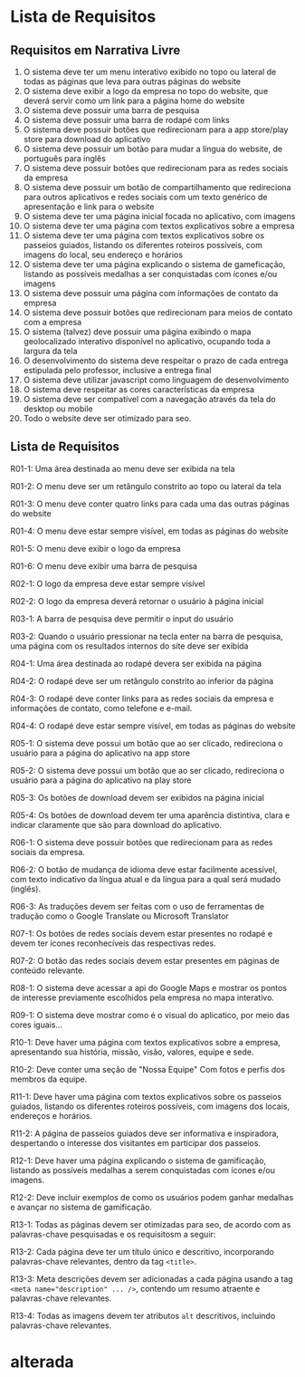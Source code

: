 # Lista de Requisitos

## Requisitos em Narrativa Livre

  1. O sistema deve ter um menu interativo exibido no topo ou lateral de todas as páginas que leva para outras páginas do website  
  2. O sistema deve exibir a logo da empresa no topo do website, que deverá servir como um link para a página home do website  
  3. O sistema deve possuir uma barra de pesquisa  
  4. O sistema deve possuir uma barra de rodapé com links  
  5. O sistema deve possuir botões que redirecionam para a app store/play store para download do aplicativo  
  6. O sistema deve possuir um botão para mudar a língua do website, de português para inglês  
  7. O sistema deve possuir botões que redirecionam para as redes sociais da empresa  
  8. O sistema deve possuir um botão de compartilhamento que redireciona para outros aplicativos e redes sociais com um texto genérico de apresentação e link para o website  
  9. O sistema deve ter uma página inicial focada no aplicativo, com imagens  
  10. O sistema deve ter uma página com textos explicativos sobre a empresa  
  11. O sistema deve ter uma página com textos explicativos sobre os passeios guiados, listando os diferentes roteiros possíveis, com imagens do local, seu endereço e horários  
  12. O sistema deve ter uma página explicando o sistema de gameficação, listando as possíveis medalhas a ser conquistadas com ícones e/ou imagens  
  13. O sistema deve possuir uma página com informações de contato da empresa  
  14. O sistema deve possuir botões que redirecionam para meios de contato com a empresa  
  15. O sistema (talvez) deve possuir uma página exibindo o mapa geolocalizado interativo disponível no aplicativo, ocupando toda a largura da tela  
  16. O desenvolvimento do sistema deve respeitar o prazo de cada entrega estipulada pelo professor, inclusive a entrega final  
  17. O sistema deve utilizar javascript como linguagem de desenvolvimento  
  18. O sistema deve respeitar as cores características da empresa  
  19. O sistema deve ser compatível com a navegação através da tela do desktop ou mobile
  20. Todo o website deve ser otimizado para seo.
    
## Lista de Requisitos
  
R01-1: Uma área destinada ao menu deve ser exibida na tela

R01-2: O menu deve ser um retângulo constrito ao topo ou lateral da tela

R01-3: O menu deve conter quatro links para cada uma das outras páginas do website

R01-4: O menu deve estar sempre visível, em todas as páginas do website

R01-5: O menu deve exibir o logo da empresa

R01-6: O menu deve exibir uma barra de pesquisa

R02-1: O logo da empresa deve estar sempre visível

R02-2: O logo da empresa deverá retornar o usuário à página inicial

R03-1: A barra de pesquisa deve permitir o input do usuário

R03-2: Quando o usuário pressionar na tecla enter na barra de pesquisa, uma página com os resultados internos do site deve ser exibida

R04-1: Uma área destinada ao rodapé devera ser exibida na página

R04-2: O rodapé deve ser um retângulo constrito ao inferior da página

R04-3: O rodapé deve conter links para as redes sociais da empresa e informações de contato, como telefone e e-mail. 

R04-4: O rodapé deve estar sempre visível, em todas as páginas do website

R05-1: O sistema deve possui um botão que ao ser clicado, redireciona o usuário para a página do aplicativo na app store

R05-2: O sistema deve possui um botão que ao ser clicado, redireciona o usuário para a página do aplicativo na play store

R05-3: Os botões de download devem ser exibidos na página inicial

R05-4: Os botões de download devem ter uma aparência distintiva, clara e indicar claramente que são para download do aplicativo. 

R06-1: O sistema deve possuir botões que redirecionam para as redes sociais da empresa. 

R06-2: O botão de mudança de idioma deve estar facilmente acessível, com texto indicativo da língua atual e da língua para a qual será mudado (inglês). 

R06-3: As traduções devem ser feitas com o uso de ferramentas de tradução como o Google Translate ou Microsoft Translator

R07-1: Os botões de redes sociais devem estar presentes no rodapé e devem ter ícones reconhecíveis das respectivas redes. 

R07-2: O botão das redes sociais devem estar presentes em páginas de conteúdo relevante.

R08-1: O sistema deve acessar a api do Google Maps e mostrar os pontos de interesse previamente escolhidos pela empresa no mapa interativo.

R09-1: O sistema deve mostrar como é o visual do aplicatico, por meio das cores iguais...

R10-1: Deve haver uma página com textos explicativos sobre a empresa, apresentando sua história, missão, visão, valores, equipe e sede.

R10-2: Deve conter uma seção de "Nossa Equipe" Com fotos e perfis dos membros da equipe.

R11-1: Deve haver uma página com textos explicativos sobre os passeios guiados, listando os diferentes roteiros possíveis, com imagens dos locais, endereços e horários.

R11-2: A página de passeios guiados deve ser informativa e inspiradora, despertando o interesse dos visitantes em participar dos passeios.

R12-1: Deve haver uma página explicando o sistema de gamificação, listando as possíveis medalhas a serem conquistadas com ícones e/ou imagens.

R12-2: Deve incluir exemplos de como os usuários podem ganhar medalhas e avançar no sistema de gamificação.

R13-1: Todas as páginas devem ser otimizadas para seo, de acordo com as palavras-chave pesquisadas e os requisitosm a seguir:

R13-2: Cada página deve ter um título único e descritivo, incorporando palavras-chave relevantes, dentro da tag `<title>`.

R13-3: Meta descrições devem ser adicionadas a cada página usando a tag `<meta name="description" ... />`, contendo um resumo atraente e palavras-chave relevantes.

R13-4: Todas as imagens devem ter atributos `alt` descritivos, incluindo palavras-chave relevantes.

# alterada
